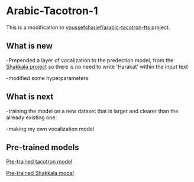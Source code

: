 # Arabic-Tacotron-1
This is a modification to [youssefsharief/arabic-tacotron-tts](https://github.com/youssefsharief/arabic-tacotron-tts) project.

## What is new
-Prepended a layer of vocalization to the predection model, from the [Shakkala project](https://github.com/Barqawiz/Shakkala/) so there is no need to write 'Harakat' within the input text

-modified some hyperparameters

## What is next
-training the model on a new dataset that is larger and clearer than the already existing one.

-making my own vocalization model

## Pre-trained models
[Pre-trained tacotron model](https://drive.google.com/file/d/1c8VaKKKBdhqiwQWvC2K5ut18RKoNfpgg/view?usp=sharing)

[Pre-trained Shakkala model](https://github.com/Barqawiz/Shakkala/tree/master/model)

